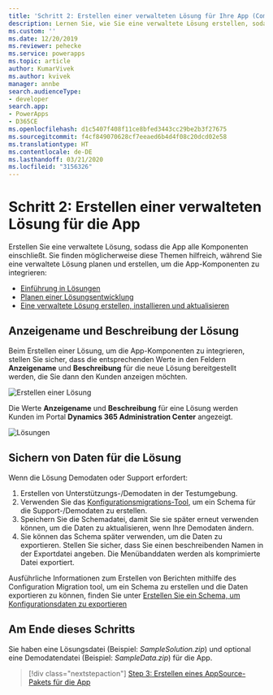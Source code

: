 ```yaml
---
title: 'Schritt 2: Erstellen einer verwalteten Lösung für Ihre App (Common Data Service) | Microsoft-Dokumentation'
description: Lernen Sie, wie Sie eine verwaltete Lösung erstellen, sodass die App alle Komponenten einschließt. Dies ist für das Veröffentlichen einer serverseitigen Synchronisierung Appsource erforderlich.
ms.custom: ''
ms.date: 12/20/2019
ms.reviewer: pehecke
ms.service: powerapps
ms.topic: article
author: KumarVivek
ms.author: kvivek
manager: annbe
search.audienceType:
- developer
search.app:
- PowerApps
- D365CE
ms.openlocfilehash: d1c5407f408f11ce8bfed3443cc29be2b3f27675
ms.sourcegitcommit: f4cf849070628cf7eeaed6b4d4f08c20dcd02e58
ms.translationtype: HT
ms.contentlocale: de-DE
ms.lasthandoff: 03/21/2020
ms.locfileid: "3156326"
---
```

# <a name="step-2-create-a-managed-solution-for-your-app"></a>Schritt 2: Erstellen einer verwalteten Lösung für die App

Erstellen Sie eine verwaltete Lösung, sodass die App alle Komponenten einschließt. Sie finden möglicherweise diese Themen hilfreich, während Sie eine verwaltete Lösung planen und erstellen, um die App-Komponenten zu integrieren:
- [Einführung in Lösungen](introduction-solutions.md)
- [Planen einer Lösungsentwicklung](/dynamics365/customer-engagement/developer/plan-solution-development) 
- [Eine verwaltete Lösung erstellen, installieren und aktualisieren](create-install-update-managed-solution.md)

## <a name="display-name-and-description-of-your-solution"></a>Anzeigename und Beschreibung der Lösung

Beim Erstellen einer Lösung, um die App-Komponenten zu integrieren, stellen Sie sicher, dass die entsprechenden Werte in den Feldern **Anzeigename** und **Beschreibung** für die neue Lösung bereitgestellt werden, die Sie dann den Kunden anzeigen möchten.

![Erstellen einer Lösung](media/appsource-new-solution.png)

Die Werte **Anzeigename** und **Beschreibung** für eine Lösung werden Kunden im Portal **Dynamics 365 Administration Center** angezeigt.

![Lösungen](media/appsource-solution-names.png)

## <a name="supporting-data-for-your-solution"></a>Sichern von Daten für die Lösung

Wenn die Lösung Demodaten oder Support erfordert:
1. Erstellen von Unterstützungs-/Demodaten in der Testumgebung.
2. Verwenden Sie das [Konfigurationsmigrations-Tool](/dynamics365/customer-engagement/admin/manage-configuration-data), um ein Schema für die Support-/Demodaten zu erstellen. 
3. Speichern Sie die Schemadatei, damit Sie sie später erneut verwenden können, um die Daten zu aktualisieren, wenn Ihre Demodaten ändern.
4. Sie können das Schema später verwenden, um die Daten zu exportieren. Stellen Sie sicher, dass Sie einen beschreibenden Namen in der Exportdatei angeben. Die Menübanddaten werden als komprimierte Datei exportiert.

Ausführliche Informationen zum Erstellen von Berichten mithilfe des Configuration Migration tool, um ein Schema zu erstellen und die Daten exportieren zu können, finden Sie unter [Erstellen Sie ein Schema, um Konfigurationsdaten zu exportieren](/dynamics365/customer-engagement/admin/create-schema-export-configuration-data)

## <a name="at-the-end-of-this-step"></a>Am Ende dieses Schritts

Sie haben eine Lösungsdatei (Beispiel: *SampleSolution.zip*) und optional eine Demodatendatei (Beispiel: *SampleData.zip*) für die App.


> [!div class="nextstepaction"]
> [Step 3: Erstellen eines AppSource-Pakets für die App](create-package-app-appsource.md) 
  
